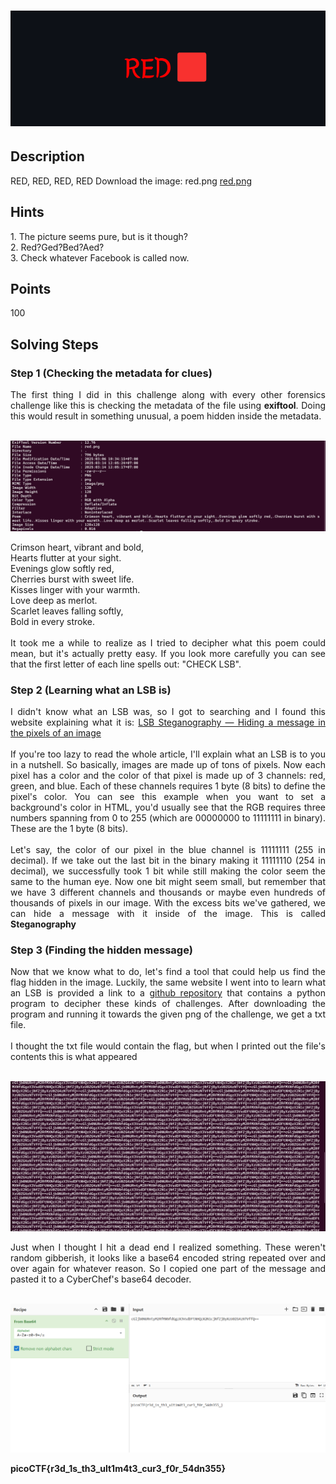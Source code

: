 # ![Title](additional-files/RED-Title.png)

## Description

<div style="text-align: justify"> RED, RED, RED, RED Download the image: red.png <a href="additional-files/red.png" download>red.png</a>
</div>

## Hints

<div style="text-align: justify">
1. The picture seems pure, but is it though?<br>
2. Red?Ged?Bed?Aed?<br>
3. Check whatever Facebook is called now.
</div>

## Points

100

## Solving Steps

### Step 1 (Checking the metadata for clues)

<div style="text-align: justify">The first thing I did in this challenge along with every other forensics challenge like this is checking the metadata of the file using <b>exiftool</b>. Doing this would result in something unusual, a poem hidden inside the metadata.</div><br>

![Poem](additional-files/RED-Poem.png)

<div style="text-align: justify">Crimson heart, vibrant and bold, <br>Hearts flutter at your sight. <br>Evenings glow softly red, <br>Cherries burst with sweet life. <br>Kisses linger with your warmth. <br>Love deep as merlot. <br>Scarlet leaves falling softly, <br>Bold in every stroke.<br><br>
It took me a while to realize as I tried to decipher what this poem could mean, but it's actually pretty easy. If you look more carefully you can see that the first letter of each line spells out: "CHECK LSB".
</div>

### Step 2 (Learning what an LSB is)

<div style="text-align: justify">I didn't know what an LSB was, so I got to searching and I found this website explaining what it is: <a href="https://medium.com/@renantkn/lsb-steganography-hiding-a-message-in-the-pixels-of-an-image-4722a8567046">LSB Steganography — Hiding a message in the pixels of an image</a></div><br>

<div style="text-align: justify">If you're too lazy to read the whole article, I'll explain what an LSB is to you in a nutshell. So basically, images are made up of tons of pixels. Now each pixel has a color and the color of that pixel is made up of 3 channels: red, green, and blue. Each of these channels requires 1 byte (8 bits) to define the pixel's color. You can see this example when you want to set a background's color in HTML, you'd usually see that the RGB requires three numbers spanning from 0 to 255 (which are 00000000 to 11111111 in binary). These are the 1 byte (8 bits).</div><br>

<div style="text-align: justify">Let's say, the color of our pixel in the blue channel is 11111111 (255 in decimal). If we take out the last bit in the binary making it 11111110 (254 in decimal), we successfully took 1 bit while still making the color seem the same to the human eye. Now one bit might seem small, but remember that we have 3 different channels and thousands or maybe even hundreds of thousands of pixels in our image. With the excess bits we've gathered, we can hide a message with it inside of the image. This is called <b>Steganography</b></div>

### Step 3 (Finding the hidden message)

<div style="text-align: justify">Now that we know what to do, let's find a tool that could help us find the flag hidden in the image. Luckily, the same website I went into to learn what an LSB is provided a link to a <a href="https://github.com/RenanTKN/pylsb">github repository</a> that contains a python program to decipher these kinds of challenges. After downloading the program and running it towards the given png of the challenge, we get a txt file.</div><br>

<div style="text-align: justify">I thought the txt file would contain the flag, but when I printed out the file's contents this is what appeared</div><br>

![Hidden Message](additional-files/Hidden-Message.png)

<div style="text-align: justify">Just when I thought I hit a dead end I realized something. These weren't random gibberish, it looks like a base64 encoded string repeated over and over again for whatever reason. So I copied one part of the message and pasted it to a CyberChef's base64 decoder.</div><br>

![The flag](additional-files/Red-Flag.png)<br>

<b>picoCTF{r3d_1s_th3_ult1m4t3_cur3_f0r_54dn355}</b>
